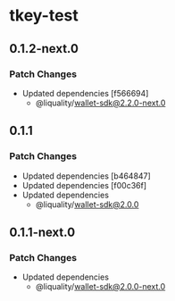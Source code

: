 # tkey-test

## 0.1.2-next.0

### Patch Changes

- Updated dependencies [f566694]
  - @liquality/wallet-sdk@2.2.0-next.0

## 0.1.1

### Patch Changes

- Updated dependencies [b464847]
- Updated dependencies [f00c36f]
- Updated dependencies
  - @liquality/wallet-sdk@2.0.0

## 0.1.1-next.0

### Patch Changes

- Updated dependencies
  - @liquality/wallet-sdk@2.0.0-next.0
